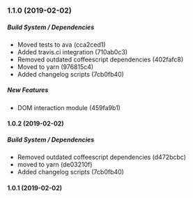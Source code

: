 ### 1.1.0 (2019-02-02)

##### Build System / Dependencies

*  Moved tests to ava (cca2ced1)
*  Added travis.ci integration (710ab0c3)
*  Removed outdated coffeescript dependencies (402fafc8)
*  Moved to yarn (976815c4)
*  Added changelog scripts (7cb0fb40)

##### New Features

*  DOM interaction module (459fa9b1)

#### 1.0.2 (2019-02-02)

##### Build System / Dependencies

*  Removed outdated coffeescript dependencies (d472bcbc)
*  moved to yarn (de03210f)
*  Added changelog scripts (7cb0fb40)

#### 1.0.1 (2019-02-02)

